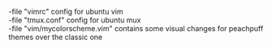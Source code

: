 -file "vimrc" config for ubuntu vim <br>
-file "tmux.conf" config for ubuntu mux <br>
-file "vim/mycolorscheme.vim" contains some visual changes for peachpuff themes over the classic one <br>
 
